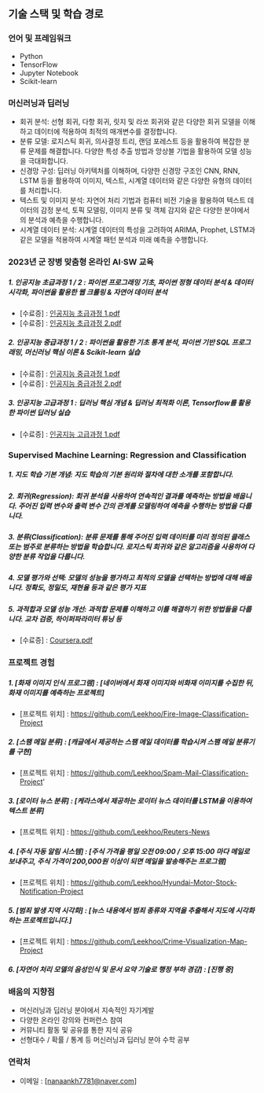 ## 기술 스택 및 학습 경로

### 언어 및 프레임워크
- Python
- TensorFlow
- Jupyter Notebook
- Scikit-learn

### 머신러닝과 딥러닝
- 회귀 분석: 선형 회귀, 다항 회귀, 릿지 및 라쏘 회귀와 같은 다양한 회귀 모델을 이해하고 데이터에 적용하여 최적의 매개변수를 결정합니다.
- 분류 모델: 로지스틱 회귀, 의사결정 트리, 랜덤 포레스트 등을 활용하여 복잡한 분류 문제를 해결합니다. 다양한 특성 추출 방법과 앙상블 기법을 활용하여 모델 성능을 극대화합니다.
- 신경망 구성: 딥러닝 아키텍처를 이해하며, 다양한 신경망 구조인 CNN, RNN, LSTM 등을 활용하여 이미지, 텍스트, 시계열 데이터와 같은 다양한 유형의 데이터를 처리합니다.
- 텍스트 및 이미지 분석: 자연어 처리 기법과 컴퓨터 비전 기술을 활용하여 텍스트 데이터의 감정 분석, 토픽 모델링, 이미지 분류 및 객체 감지와 같은 다양한 분야에서의 분석과 예측을 수행합니다.
- 시계열 데이터 분석: 시계열 데이터의 특성을 고려하여 ARIMA, Prophet, LSTM과 같은 모델을 적용하여 시계열 패턴 분석과 미래 예측을 수행합니다.

### 2023년 군 장병 맞춤형 온라인 AI·SW 교육
##### 1. 인공지능 초급과정 1 / 2 : 파이썬 프로그래밍 기초, 파이썬 정형 데이터 분석 & 데이터 시각화, 파이썬을 활용한 웹 크롤링 & 자연어 데이터 분석
- [수료증] : [인공지능 초급과정 1.pdf](https://github.com/Leekhoo/My-profile/files/12424831/1.pdf)
- [수료증] : [인공지능 초급과정 2.pdf](https://github.com/Leekhoo/My-profile/files/12424833/2.pdf)
  
##### 2. 인공지능 중급과정 1 / 2 : 파이썬을 활용한 기초 통계 분석, 파이썬 기반 SQL 프로그래밍, 머신러닝 핵심 이론 & Scikit-learn 실습
- [수료증] : [인공지능 중급과정 1.pdf](https://github.com/Leekhoo/My-profile/files/12424834/1.pdf)
- [수료증] : [인공지능 중급과정 2.pdf](https://github.com/Leekhoo/My-profile/files/12424836/2.pdf)
  
##### 3. 인공지능 고급과정 1 : 딥러닝 핵심 개념 & 딥러닝 최적화 이론, Tensorflow를 활용한 파이썬 딥러닝 실습
- [수료증] : [인공지능 고급과정 1.pdf](https://github.com/Leekhoo/My-profile/files/12424837/1.pdf)

### Supervised Machine Learning: Regression and Classification
##### 1. 지도 학습 기본 개념: 지도 학습의 기본 원리와 절차에 대한 소개를 포함합니다.
##### 2. 회귀(Regression): 회귀 분석을 사용하여 연속적인 결과를 예측하는 방법을 배웁니다. 주어진 입력 변수와 출력 변수 간의 관계를 모델링하여 예측을 수행하는 방법을 다룹니다.
##### 3. 분류(Classification): 분류 문제를 통해 주어진 입력 데이터를 미리 정의된 클래스 또는 범주로 분류하는 방법을 학습합니다. 로지스틱 회귀와 같은 알고리즘을 사용하여 다양한 분류 작업을 다룹니다.
##### 4. 모델 평가와 선택: 모델의 성능을 평가하고 최적의 모델을 선택하는 방법에 대해 배웁니다. 정확도, 정밀도, 재현율 등과 같은 평가 지표
##### 5. 과적합과 모델 성능 개선: 과적합 문제를 이해하고 이를 해결하기 위한 방법들을 다룹니다. 교차 검증, 하이퍼파라미터 튜닝 등
- [수료증] : [Coursera.pdf](https://github.com/Leekhoo/My-profile/files/12424839/Coursera.pdf)

### 프로젝트 경험
##### 1. [화재 이미지 인식 프로그램] : [네이버에서 화재 이미지와 비화재 이미지를 수집한 뒤, 화재 이미지를 예측하는 프로젝트]
- [프로젝트 위치] : https://github.com/Leekhoo/Fire-Image-Classification-Project
  
##### 2. [스팸 메일 분류] : [캐글에서 제공하는 스팸 메일 데이터를 학습시켜 스팸 메일 분류기를 구현]
- [프로젝트 위치] : https://github.com/Leekhoo/Spam-Mail-Classification-Project'
  
##### 3. [로이터 뉴스 분류] : [케라스에서 제공하는 로이터 뉴스 데이터를 LSTM을 이용하여 텍스트 분류]
- [프로젝트 위치] : https://github.com/Leekhoo/Reuters-News
  
##### 4. [주식 자동 알림 시스템] : [주식 가격을 평일 오전 09:00 / 오후 15:00 마다 메일로 보내주고, 주식 가격이 200,000원 이상이 되면 메일을 발송해주는 프로그램]
- [프로젝트 위치] : https://github.com/Leekhoo/Hyundai-Motor-Stock-Notification-Project
  
##### 5. [범죄 발생 지역 시각화] : [뉴스 내용에서 범죄 종류와 지역을 추출해서 지도에 시각화 하는 프로젝트입니다.]
- [프로젝트 위치] : https://github.com/Leekhoo/Crime-Visualization-Map-Project
  
##### 6. [자연어 처리 모델의 음성인식 및 문서 요약 기술로 행정 부하 경감] : [진행 중]

### 배움의 지향점
- 머신러닝과 딥러닝 분야에서 지속적인 자기계발
- 다양한 온라인 강의와 컨퍼런스 참여
- 커뮤니티 활동 및 공유를 통한 지식 공유
- 선형대수 / 확률 / 통계 등 머신러닝과 딥러닝 분야 수학 공부

### 연락처
- 이메일 : [nanaankh7781@naver.com]
